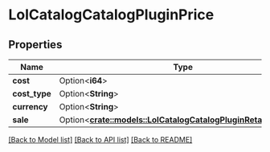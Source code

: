 # LolCatalogCatalogPluginPrice

## Properties

Name | Type | Description | Notes
------------ | ------------- | ------------- | -------------
**cost** | Option<**i64**> |  | [optional]
**cost_type** | Option<**String**> |  | [optional]
**currency** | Option<**String**> |  | [optional]
**sale** | Option<[**crate::models::LolCatalogCatalogPluginRetailDiscount**](LolCatalogCatalogPluginRetailDiscount.md)> |  | [optional]

[[Back to Model list]](../README.md#documentation-for-models) [[Back to API list]](../README.md#documentation-for-api-endpoints) [[Back to README]](../README.md)



